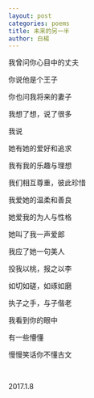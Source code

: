 ```yaml
---
layout: post
categories: poems
title: 未来的另一半
author: 白楊
---
```


我曾问你心目中的丈夫

你说他是个王子

你也问我将来的妻子

我想了想，说了很多

我说

她有她的爱好和追求

我有我的乐趣与理想

我们相互尊重，彼此珍惜

我爱她的温柔和善良

她爱我的为人与性格

她叫了我一声爱郎

我应了她一句美人

投我以桃，报之以李

如切如磋，如琢如磨

执子之手，与子偕老

我看到你的眼中

有一些懵懂

慢慢笑话你不懂古文

&nbsp;

2017.1.8






